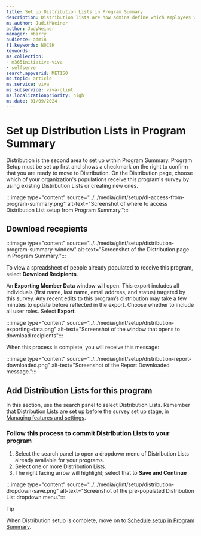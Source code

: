 ```yaml
---
title: Set up Distribution Lists in Program Summary
description: Distribution lists are how admins define which employees within an organization should receive a survey.
ms.author: JudithWeiner
author: JudyWeiner
manager: mbarry
audience: admin
f1.keywords: NOCSH
keywords: 
ms.collection:  
- m365initiative-viva
- selfserve 
search.appverid: MET150 
ms.topic: article
ms.service: viva
ms.subservice: viva-glint
ms.localizationpriority: high
ms.date: 01/09/2024
---
```


# Set up Distribution Lists in Program Summary

Distribution is the second area to set up within Program Summary. Program Setup must be set up first and shows a checkmark on the right to confirm that you are ready to move to Distribution. On the Distribution page, choose which of your organization's populations receive this program's survey by using existing Distribution Lists or creating new ones.

:::image type="content" source="../../media/glint/setup/dl-access-from-program-summary.png" alt-text="Screenshot of where to access Distribution List setup from Program Summary.":::

## Download recepients

:::image type="content" source="../../media/glint/setup/distribution-program-summary-window" alt-text="Screenshot of the Distribution page in Program Summary.":::

To view a spreadsheet of people already populated to receive this program, select **Download Recipients**. 

An **Exporting Member Data** window will open. This export includes all individuals (first name, last name, email address, and status) targeted by this survey. Any recent edits to this program’s distribution may take a few minutes to update before reflected in the export. Choose whether to include all user roles. Select **Export**.

:::image type="content" source="../../media/glint/setup/distribution-exporting-data.png" alt-text="Screenshot of the window that opens to download recipients":::

When this process is complete, you will receive this message:

:::image type="content" source="../../media/glint/setup/distribution-report-downloaded.png" alt-text="Screenshot of the Report Downloaded message.":::

## Add Distribution Lists for this program

In this section, use the search panel to select Distribution Lists. Remember that Distribution Lists are set up before the survey set up stage, in [Managing features and settings](/../../viva/glint/setup/set-up-distribution-lists).

### Follow this process to commit Distribution Lists to your program
1. Select the search panel to open a dropdown menu of Distribution Lists already available for your programs.
1. Select one or more Distribution Lists.
1. The right facing arrow will highlight; select that to **Save and Continue**

:::image type="content" source="../../media/glint/setup/distribution-dropdown-save.png" alt-text="Screenshot of the pre-populated Distribution List dropdown menu.":::

>[!TIP]
>When Distribution setup is complete, move on to [Schedule setup in Program Summary](https://go.microsoft.com/fwlink/?linkid=2230977).
